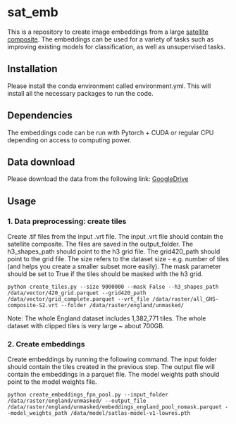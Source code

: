 # sat_emb
This is a repository to create image embeddings from a large [satellite composite](https://data.jrc.ec.europa.eu/dataset/0bd1dfab-e311-4046-8911-c54a8750df79). The embeddings can be
used for a variety of tasks such as improving existing models for classification, as well as unsupervised tasks.

## Installation
Please install the conda environment called environment.yml. This will install all the necessary packages to run the code.

## Dependencies
The embeddings code can be run with Pytorch + CUDA or regular CPU depending on access to computing power.

## Data download 
Please download the data from the following link: [GoogleDrive](https://drive.google.com/drive/folders/1HJzoLHx9Bc5ZaOCl-GyzwGPBZzltPpii?usp=drive_link)

## Usage
### 1. Data preprocessing: create tiles
Create .tif files from the input .vrt file. The input .vrt file should contain the satellite composite. The files are saved in the output_folder. The h3_shapes_path should point to the h3 grid file. The grid420_path should point to the grid file. 
The size refers to the dataset size - e.g. number of tiles (and helps you create a smaller subset more easily). The mask parameter should be set to True if the tiles should be masked with the h3 grid. 
```
python create_tiles.py --size 9000000 --mask False --h3_shapes_path /data/vector/420_grid.parquet --grid420_path /data/vector/grid_complete.parquet --vrt_file /data/raster/all_GHS-composite-S2.vrt --folder /data/raster/england/unmasked/
```
Note: The whole England dataset includes 1,382,771 tiles. The whole dataset with clipped tiles is very large ~ about 700GB.

### 2. Create embeddings
Create embeddings by running the following command. The input folder should contain the tiles created in the previous step. The output file will contain the embeddings in a parquet file. The model weights path should point to the model weights file.
```
python create_embeddings_fpn_pool.py --input_folder /data/raster/england/unmasked/ --output_file /data/raster/england/unmasked/embeddings_england_pool_nomask.parquet --model_weights_path /data/model/satlas-model-v1-lowres.pth
```






 
